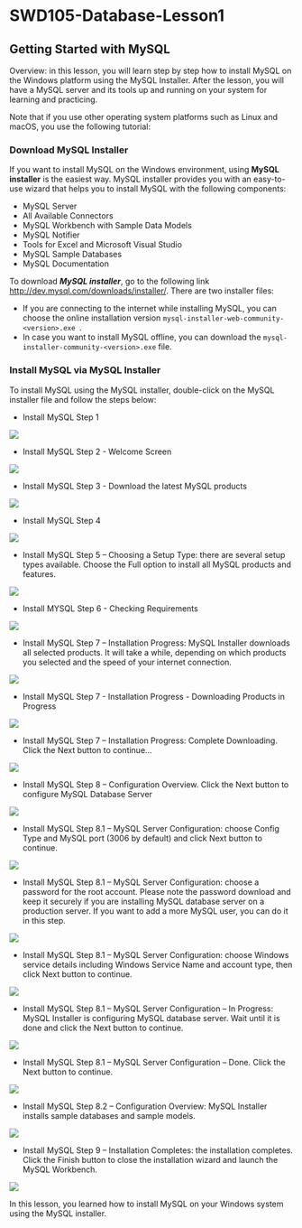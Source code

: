 # SWD105-Database-Lesson1

## Getting Started with MySQL  

Overview: in this lesson, you will learn step by step how to install MySQL on the Windows platform using the MySQL Installer. After the lesson, you will have a MySQL server and its tools up and running on your system for learning and practicing.

Note that if you use other operating system platforms such as Linux and macOS, you use the following tutorial:

### Download MySQL Installer

If you want to install MySQL on the Windows environment, using **MySQL installer** is the easiest way. MySQL installer provides you with an easy-to-use wizard that helps you to install MySQL with the following components:

  - MySQL Server
  - All Available Connectors
  - MySQL Workbench with Sample Data Models
  - MySQL Notifier
  - Tools for Excel and Microsoft Visual Studio
  - MySQL Sample Databases
  - MySQL Documentation

To download ***MySQL installer***, go to the following link http://dev.mysql.com/downloads/installer/.  There are two installer files:

  - If you are connecting to the internet while installing MySQL, you can choose the online installation version  `mysql-installer-web-community-<version>.exe `.
  - In case you want to install MySQL offline, you can download the  `mysql-installer-community-<version>.exe`  file.

### Install MySQL via MySQL Installer

To install MySQL using the MySQL installer, double-click on the MySQL installer file and follow the steps below:

  * Install MySQL Step 1
  
  ![](https://www.mysqltutorial.org//wp-content/uploads/2013/05/install-mysql-step-1.png)
 

  * Install MySQL Step 2 - Welcome Screen
  
  ![](https://www.mysqltutorial.org//wp-content/uploads/2013/05/install-mysql-step-2.png)


  * Install MySQL Step 3 - Download the latest MySQL products
  
  ![](https://www.mysqltutorial.org//wp-content/uploads/2013/05/install-mysql-step-3.png)


  * Install MySQL Step 4
  
  ![](https://www.mysqltutorial.org//wp-content/uploads/2013/05/install-mysql-step-4.png)


  * Install MySQL Step 5 – Choosing a Setup Type: there are several setup types available. Choose the Full option to install all MySQL products and features.
  
  ![](https://www.mysqltutorial.org//wp-content/uploads/2013/05/install-mysql-step-5.png)
  

  * Install MYSQL Step 6 - Checking Requirements

  ![](https://www.mysqltutorial.org//wp-content/uploads/2013/05/install-mysql-step-6.png)


  * Install MySQL Step 7 – Installation Progress: MySQL Installer downloads all selected products. It will take a while, depending on which products you selected and the speed of your internet connection.
  
  ![](https://www.mysqltutorial.org//wp-content/uploads/2013/05/install-mysql-step-7.png)

  * Install MySQL Step 7 - Installation Progress - Downloading Products in Progress
  
  ![](https://www.mysqltutorial.org//wp-content/uploads/2013/05/install-mysql-step-7-process.png)


  * Install MySQL Step 7 – Installation Progress: Complete Downloading. Click the Next button to continue…
  
  ![](https://www.mysqltutorial.org//wp-content/uploads/2013/05/install-mysql-step-7-done.png)


  * Install MySQL Step 8 – Configuration Overview. Click the Next button to configure MySQL Database Server
  
  ![](https://www.mysqltutorial.org//wp-content/uploads/2013/05/install-mysql-step-8.png)
  

  * Install MySQL Step 8.1 – MySQL Server Configuration: choose Config Type and MySQL port (3006 by default) and click Next button to continue.
  
  ![](https://www.mysqltutorial.org//wp-content/uploads/2013/05/install-mysql-step-9.png)

  * Install MySQL Step 8.1 – MySQL Server Configuration: choose a password for the root account. Please note the password download and keep it securely if you are installing MySQL database server on a production server. If you want to add a more MySQL user, you can do it in this step.
  
  ![](https://www.mysqltutorial.org//wp-content/uploads/2013/05/install-mysql-step-10.png)


  * Install MySQL Step 8.1 – MySQL Server Configuration: choose Windows service details including Windows Service Name and account type, then click Next button to continue.
  
  ![](https://www.mysqltutorial.org//wp-content/uploads/2013/05/install-mysql-step-11.png)


  * Install MySQL Step 8.1 – MySQL Server Configuration – In Progress: MySQL Installer is configuring MySQL database server. Wait until it is done and click the Next button to continue.
  
  ![](https://www.mysqltutorial.org//wp-content/uploads/2013/05/install-mysql-step-12.png)


  * Install MySQL Step 8.1 – MySQL Server Configuration – Done. Click the Next button to continue.
  
  ![](https://www.mysqltutorial.org//wp-content/uploads/2013/05/install-mysql-step-13-done.png)


  * Install MySQL Step 8.2 – Configuration Overview: MySQL Installer installs sample databases and sample models.
  
  ![](https://www.mysqltutorial.org//wp-content/uploads/2013/05/install-mysql-step-13.png)


  * Install MySQL Step 9 – Installation Completes: the installation completes. Click the Finish button to close the installation wizard and launch the MySQL Workbench.
  
  ![](https://www.mysqltutorial.org//wp-content/uploads/2013/05/install-mysql-step-14.png)

In this lesson, you learned how to install MySQL on your Windows system using the MySQL installer.
